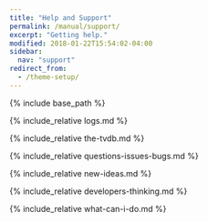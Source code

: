 ```yaml
---
title: "Help and Support"
permalink: /manual/support/
excerpt: "Getting help."
modified: 2018-01-22T15:54:02-04:00
sidebar:
  nav: "support"
redirect_from:
  - /theme-setup/
---
```


{% include base_path %}

{% include_relative logs.md %}

{% include_relative the-tvdb.md %}

{% include_relative questions-issues-bugs.md %}

{% include_relative new-ideas.md %}

{% include_relative developers-thinking.md %}

{% include_relative what-can-i-do.md %}
